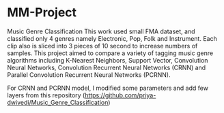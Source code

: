 # MM-Project
Music Genre Classification
This work used small FMA dataset, and classified only 4 genres namely Electronic, Pop, Folk and Instrument.
Each clip also is sliced into 3 pieces of 10 second to increase numbers of samples.
This project aimed to compare a variety of tagging music genre algorithms including K-Nearest Neighbors, Support Vector, Convolution Neural Networks, Convolution Recurrent Neural Networks (CRNN) and Parallel Convolution Recurrent Neural Networks (PCRNN). 


For CRNN and PCRNN model, I modified some parameters and add few layers from this repository (https://github.com/priya-dwivedi/Music_Genre_Classification)
